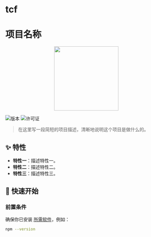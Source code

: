 # tcf
# 项目名称

<p align="center">
  <img src="你的项目Logo或头图URL" width="200" />
</p>

![版本](https://img.shields.io/badge/version-1.0.0-blue) ![许可证](https://img.shields.io/badge/license-MIT-green)

> 在这里写一段简短的项目描述，清晰地说明这个项目是做什么的。

## ✨ 特性

- **特性一**：描述特性一。
- **特性二**：描述特性二。
- **特性三**：描述特性三。

## 🚀 快速开始

### 前置条件

确保你已安装 [所需软件](链接)，例如：
```bash
npm --version
